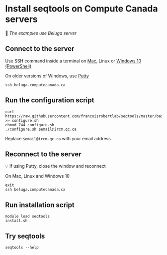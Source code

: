 # Install seqtools on Compute Canada servers

:memo: *The examples use Beluga server*

## Connect to the server

Use SSH command inside a terminal on [Mac](https://support.apple.com/en-ca/guide/terminal/apd5265185d-f365-44cb-8b09-71a064a42125/mac), Linux or [Windows 10 (PowerShell)](https://www.howtogeek.com/662611/9-ways-to-open-powershell-in-windows-10/)

On older versions of Windows, use [Putty](https://www.putty.org)

```
ssh beluga.computecanada.ca
```

## Run the configuration script

```
curl https://raw.githubusercontent.com/francoisrobertlab/seqtools/master/bash/configure.sh >> configure.sh
chmod 744 configure.sh
./configure.sh $email@ircm.qc.ca
```

Replace `$email@ircm.qc.ca` with your email address

## Reconnect to the server

:bulb: If using Putty, close the window and reconnect

On Mac, Linux and Windows 10

```
exit
ssh beluga.computecanada.ca
```

## Run installation script

```
module load seqtools
install.sh
```

## Try seqtools

```
seqtools --help
```
